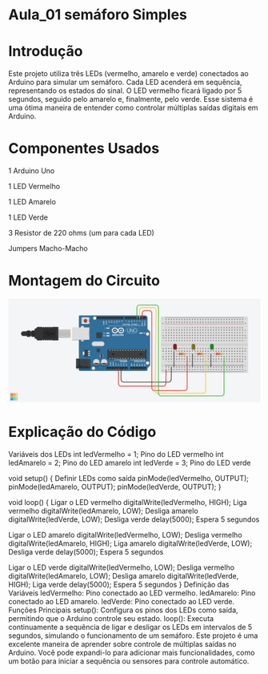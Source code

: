 # Aula_01 semáforo Simples

# Introdução

Este projeto utiliza três LEDs (vermelho, amarelo e verde) conectados ao Arduino para simular um semáforo.
Cada LED acenderá em sequência, representando os estados do sinal. O LED vermelho ficará ligado por 5
segundos, seguido pelo amarelo e, finalmente, pelo verde. Esse sistema é uma ótima maneira de entender
como controlar múltiplas saídas digitais em Arduino.

# Componentes Usados
1 Arduino Uno

1 LED Vermelho

1 LED Amarelo

1 LED Verde

3 Resistor de 220 ohms (um para cada LED)

Jumpers Macho-Macho

# Montagem do Circuito

![Imagem do Circuito](aula_02.png)

# Explicação do Código

 Variáveis dos LEDs
int ledVermelho = 1;   Pino do LED vermelho
int ledAmarelo = 2;    Pino do LED amarelo
int ledVerde = 3;      Pino do LED verde

void setup() {
     Definir LEDs como saída
    pinMode(ledVermelho, OUTPUT);
    pinMode(ledAmarelo, OUTPUT);
    pinMode(ledVerde, OUTPUT);
}

void loop() {
     Ligar o LED vermelho
    digitalWrite(ledVermelho, HIGH);  Liga vermelho
    digitalWrite(ledAmarelo, LOW);     Desliga amarelo
    digitalWrite(ledVerde, LOW);       Desliga verde
    delay(5000);  Espera 5 segundos
    
   Ligar o LED amarelo
  digitalWrite(ledVermelho, LOW);    Desliga vermelho
  digitalWrite(ledAmarelo, HIGH);    Liga amarelo
  digitalWrite(ledVerde, LOW);       Desliga verde
  delay(5000);  Espera 5 segundos
    
   Ligar o LED verde
   digitalWrite(ledVermelho, LOW);    Desliga vermelho
  digitalWrite(ledAmarelo, LOW);     Desliga amarelo
  digitalWrite(ledVerde, HIGH);      Liga verde
   delay(5000);  Espera 5 segundos
}
Definição das Variáveis
ledVermelho: Pino conectado ao LED vermelho.
ledAmarelo: Pino conectado ao LED amarelo.
ledVerde: Pino conectado ao LED verde.
Funções Principais
setup(): Configura os pinos dos LEDs como saída, permitindo que o Arduino controle seu estado.
loop(): Executa continuamente a sequência de ligar e desligar os LEDs em intervalos de 5 segundos, simulando o funcionamento de um semáforo.
Este projeto é uma excelente maneira de aprender sobre controle de múltiplas saídas no Arduino. Você pode expandi-lo para adicionar mais funcionalidades, como um botão para iniciar a sequência ou sensores para controle automático.
